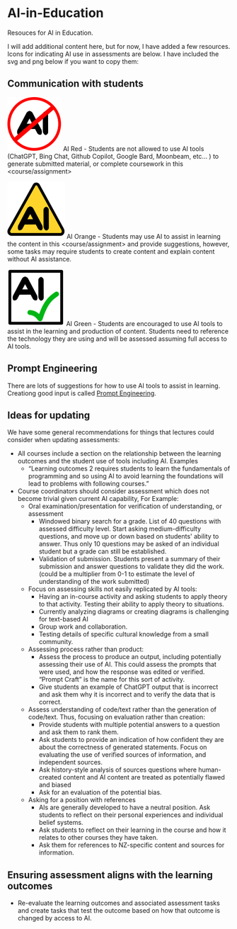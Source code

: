 # AI-in-Education
Resouces for AI in Education.

I will add additional content here, but for now, I have added a few resources.
Icons for indicating AI use in assessments are below. I have included the svg and png below if you want to copy them:


## Communication with students

![AI banned - red circle with crossed-out letters 'A' 'I'](/img/AIRed.svg) AI Red - Students are not allowed to use AI tools (ChatGPT, Bing Chat, Github Copilot, Google Bard, Moonbeam, etc... ) to generate submitted material, or complete coursework in this <course/assignment>

![AI warning - orange triangle with letters 'A' 'I'](/img/AIOrange.svg) AI Orange - Students may use AI to assist in learning the content in this <course/assignment> and provide suggestions, however, some tasks may require students to create content and explain content without AI assistance.

![AI good - aquare with green tick and letters 'A' 'I'](/img/AIGreen.svg) AI Green - Students are encouraged to use AI tools to assist in the learning and production of content. Students need to reference the technology they are using and will be assessed assuming full access to AI tools.

## Prompt Engineering
There are lots of suggestions for how to use AI tools to assist in learning. Creationg good input is called [Prompt Engineering](/promptEngineering.md). 

## Ideas for updating
We have some general recommendations for things that lectures could consider when updating assessments:

* All courses include a section on the relationship between the learning outcomes and the student use of tools including AI. Examples
    * “Learning outcomes 2 requires students to learn the fundamentals of programming and so using AI to avoid learning the foundations will lead to problems with following courses.”
* Course coordinators should consider assessment which does not become trivial given current AI capability, For Example:
   * Oral examination/presentation for verification of understanding, or assessment
      * Windowed binary search for a grade. List of 40 questions with assessed difficulty level. Start asking medium-difficulty questions, and move up or down based on students' ability to answer. Thus only 10 questions may be asked of an individual student but a grade can still be established.
      * Validation of submission. Students present a summary of their submission and answer questions to validate they did the work. (could be a multiplier from 0-1 to estimate the level of understanding of the work submitted)
   * Focus on assessing skills not easily replicated by AI tools:
       * Having an in-course activity and asking students to apply theory to that activity. Testing their ability to apply theory to situations.
       * Currently analyzing diagrams or creating diagrams is challenging for text-based AI 
       * Group work and collaboration.
       * Testing details of specific cultural knowledge from a small community.
   * Assessing process rather than product:
      * Assess the process to produce an output, including potentially assessing their use of AI. This could assess the prompts that were used, and how the response was edited or verified. “Prompt Craft” is the name for this sort of activity.
      * Give students an example of ChatGPT output that is incorrect and ask them why it is incorrect and to verify the data that is correct.
   * Assess understanding of code/text rather than the generation of code/text. Thus, focusing on evaluation rather than creation:
      * Provide students with multiple potential answers to a question and ask them to rank them.
      * Ask students to provide an indication of how confident they are about the correctness of generated statements. Focus on evaluating the use of verified sources of information, and independent sources.
      * Ask history-style analysis of sources questions where human-created content and AI content are treated as potentially flawed and biased
      * Ask for an evaluation of the potential bias.
   * Asking for a position with references
      * AIs are generally developed to have a neutral position. Ask students to reflect on their personal experiences and individual belief systems.
      * Ask students to reflect on their learning in the course and how it relates to other courses they have taken.
      * Ask them for references to NZ-specific content and sources for information.

## Ensuring assessment aligns with the learning outcomes
* Re-evaluate the learning outcomes and associated assessment tasks and create tasks that test the outcome based on how that outcome is changed by access to AI.
